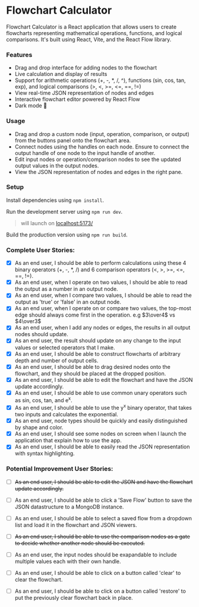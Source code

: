 # Flowchart Calculator

Flowchart Calculator is a React application that allows users to create flowcharts representing mathematical operations, functions, and logical comparisons. It's built using React, Vite, and the React Flow library.

### Features

- Drag and drop interface for adding nodes to the flowchart
- Live calculation and display of results
- Support for arithmetic operations (+, -, *, /, ^), functions (sin, cos, tan, exp), and logical comparisons (>, <, >=, <=, ==, !=)
- View real-time JSON representation of nodes and edges
- Interactive flowchart editor powered by React Flow
- Dark mode 🎉

### Usage

- Drag and drop a custom node (input, operation, comparison, or output) from the buttons panel onto the flowchart area.
- Connect nodes using the handles on each node. Ensure to connect the output handle of one node to the input handle of another.
- Edit input nodes or operation/comparison nodes to see the updated output values in the output nodes.
- View the JSON representation of nodes and edges in the right pane.

### Setup

Install dependencies using `npm install`.

Run the development server using `npm run dev`.
> will launch on <a href="http://localhost:5173/">localhost:5173/</a>

Build the production version using `npm run build`.

### Complete User Stories:
- [x] As an end user, I should be able to perform calculations using these 4 binary operators (+, -, *, /) and 6 comparison operators (<, >, >=, <=, ==, !=).
- [x] As an end user, when I operate on two values, I should be able to read the output as a number in an output node.
- [x] As an end user, when I compare two values, I should be able to read the output as 'true' or 'false' in an output node.
- [x] As an end user, when I operate on or compare two values, the top-most edge should always come first in the operation. e.g $3\over4$ vs $4\over3$
- [x] As an end user, when I add any nodes or edges, the results in all output nodes should update.
- [x] As an end user, the result should update on any change to the input values or selected operators that I make.
- [x] As an end user, I should be able to construct flowcharts of arbitrary depth and number of output cells.
- [x] As an end user, I should be able to drag desired nodes onto the flowchart, and they should be placed at the dropped position.
- [x] As an end user, I should be able to edit the flowchart and have the JSON update accordingly.
- [x] As an end user, I should be able to use common unary operators such as sin, cos, tan, and e<sup>x</sup>.
- [x] As an end user, I should be able to use the y<sup>x</sup> binary operator, that takes two inputs and calculates the exponential.
- [x] As an end user, node types should be quickly and easily distinguished by shape and color.
- [x] As an end user, I should see some nodes on screen when I launch the application that explain how to use the app.
- [x] As an end user, I should be able to easily read the JSON representation with syntax highlighting.

### Potential Improvement User Stories:
- [ ] ~~As an end user, I should be able to edit the JSON and have the flowchart update accordingly.~~
- [ ] As an end user, I should be able to click a 'Save Flow' button to save the JSON datastructure to a MongoDB instance.
- [ ] As an end user, I should be able to select a saved flow from a dropdown list and load it in the flowchart and JSON viewers.
- [ ] ~~As an end user, I should be able to use the comparison nodes as a gate to decide whether another node should be executed.~~
- [ ] As an end user, the input nodes should be exapandable to include multiple values each with their own handle.
- [ ] As an end user, I should be able to click on a button called 'clear' to clear the flowchart.
- [ ] As an end user, I should be able to click on a button called 'restore' to put the previously clear flowchart back in place.

